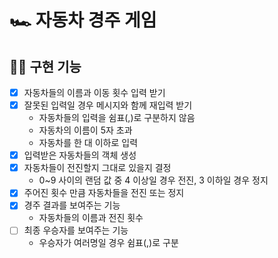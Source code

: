 # 🏎️ 자동차 경주 게임

## 🧑‍💻 구현 기능

- [x] 자동차들의 이름과 이동 횟수 입력 받기
- [x] 잘못된 입력일 경우 메시지와 함께 재입력 받기
  - 자동차들의 입력을 쉼표(,)로 구분하지 않음
  - 자동차의 이름이 5자 초과
  - 자동차를 한 대 이하로 입력
- [x] 입력받은 자동차들의 객체 생성
- [x] 자동차들이 전진할지 그대로 있을지 결정
  - 0~9 사이의 랜덤 값 중 4 이상일 경우 전진, 3 이하일 경우 정지
- [x] 주어진 횟수 만큼 자동차들을 전진 또는 정지
- [x] 경주 결과를 보여주는 기능
  - 자동차들의 이름과 전진 횟수
- [ ] 최종 우승자를 보여주는 기능
  - 우승자가 여러명일 경우 쉼표(,)로 구분
